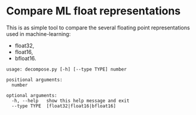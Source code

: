 # Compare ML float representations

This is as simple tool to compare the several floating point representations used in machine-learning:
- float32,
- float16,
- bfloat16.

```
usage: decompose.py [-h] [--type TYPE] number

positional arguments:
  number

optional arguments:
  -h, --help   show this help message and exit
  --type TYPE  [float32|float16|bfloat16]
```